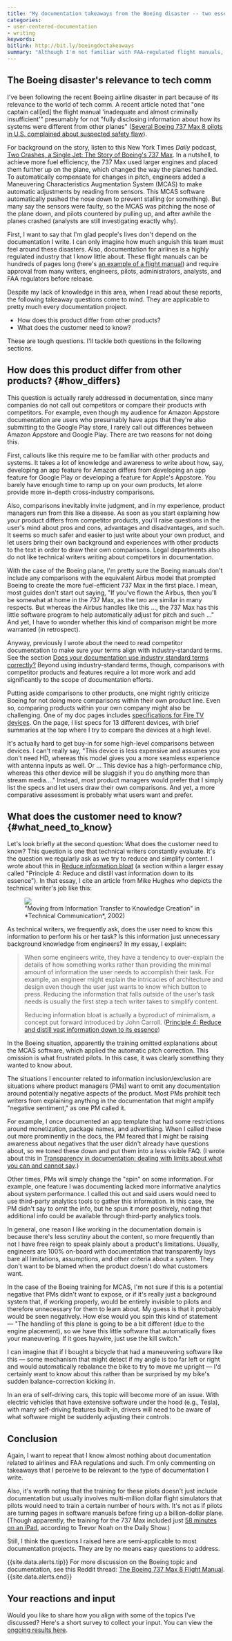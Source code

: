 ```yaml
---
title: "My documentation takeaways from the Boeing disaster -- two essential doc questions to ask for any project"
categories:
- user-centered-documentation
- writing
keywords:
bitlink: http://bit.ly/boeingdoctakeaways
summary: "Although I'm not familiar with FAA-regulated flight manuals, when I read about the Boeing disaster and the lack of information around the controversial MCAS feature, my two takeaways from a documentation perspective are to ask these questions: <i>How does this product differ from other products?</i> and <i>What does the customer need to know?</i> These are challenging questions in any documentation project."
---
```


## The Boeing disaster's relevance to tech comm

I've been following the recent Boeing airline disaster in part because of its relevance to the world of tech comm. A recent article noted that "one captain call[ed] the flight manual 'inadequate and almost criminally insufficient'" presumably for not "fully disclosing information about how its systems were different from other planes" ([Several Boeing 737 Max 8 pilots in U.S. complained about suspected safety flaw](https://www.dallasnews.com/business/airlines/2019/03/12/boeing-737-max-8-pilots-complained-feds-months-suspected-safety-flaw)).

For background on the story, listen to this New York Times *Daily* podcast, [Two Crashes, a Single Jet: The Story of Boeing's 737 Max](https://www.nytimes.com/2019/03/19/podcasts/the-daily/boeing-737-max-ethiopia-crash.html). In a nutshell, to achieve more fuel efficiency, the 737 Max used larger engines and placed them further up on the plane, which changed the way the planes handled. To automatically compensate for changes in pitch, engineers added a Maneuvering Characteristics Augmentation System (MCAS) to make automatic adjustments by reading from sensors. This MCAS software automatically pushed the nose down to prevent stalling (or something). But many say the sensors were faulty, so the MCAS was pitching the nose of the plane down, and pilots countered by pulling up, and after awhile the planes crashed (analysts are still investigating exactly why).

First, I want to say that I'm glad people's lives don't depend on the documentation I write. I can only imagine how much anguish this team must feel around these disasters. Also, documentation for airlines is a highly regulated industry that I know little about. These flight manuals can be hundreds of pages long (here's [an example of a flight manual](http://www.ameacademy.com/pdf/boeing/Boeing-777-FCOM.pdf)) and require approval from many writers, engineers, pilots, administrators, analysts, and FAA regulators before release.

Despite my lack of knowledge in this area, when I read about these reports, the following takeaway questions come to mind. They are applicable to pretty much every documentation project.

* How does this product differ from other products?
* What does the customer need to know?

These are tough questions. I'll tackle both questions in the following sections.

## How does this product differ from other products? {#how_differs}

This question is actually rarely addressed in documentation, since many companies do not call out competitors or compare their products with competitors. For example, even though my audience for Amazon Appstore documentation are users who presumably have apps that they're also submitting to the Google Play store, I rarely call out differences between Amazon Appstore and Google Play. There are two reasons for not doing this.

First, callouts like this require me to be familiar with other products and systems. It takes a lot of knowledge and awareness to write about how, say, developing an app feature for Amazon differs from developing an app feature for Google Play or developing a feature for Apple's Appstore. You barely have enough time to ramp up on your own products, let alone provide more in-depth cross-industry comparisons.

Also, comparisons inevitably invite judgment, and in my experience, product managers run from this like a disease. As soon as you start explaining how your product differs from competitor products, you'll raise questions in the user's mind about pros and cons, advantages and disadvantages, and such. It seems so much safer and easier to just write about your own product, and let users bring their own background and experiences with other products to the text in order to draw their own comparisons. Legal departments also do not like technical writers writing about competitors in documentation.

With the case of the Boeing plane, I'm pretty sure the Boeing manuals don't include any comparisons with the equivalent Airbus model that prompted Boeing to create the more fuel-efficient 737 Max in the first place. I mean, most guides don't start out saying, "If you've flown the Airbus, then you'll be somewhat at home in the 737 Max, as the two are similar in many respects. But whereas the Airbus handles like this ..., the 737 Max has this little software program to help automatically adjust for pitch and such ..." And yet, I have to wonder whether this kind of comparison might be more warranted (in retrospect).

Anyway, previously I wrote about the need to read competitor documentation to make sure your terms align with industry-standard terms. See the section [Does your documentation use industry standard terms correctly?](https://idratherbewriting.com/simplifying-complexity/reducing-the-complexity-of-technical-language.html#does-your-documentation-use-industry-standard-terms-correctly) Beyond using industry-standard terms, though, comparisons with competitor products and features require a lot more work and add significantly to the scope of documentation efforts.

Putting aside comparisons to other products, one might rightly criticize Boeing for not doing more comparisons within their own product line. Even so, comparing products within your own company might also be challenging. One of my doc pages includes [specifications for Fire TV devices](https://developer.amazon.com/docs/fire-tv/device-specifications.html). On the page, I list specs for 13 different devices, with brief summaries at the top where I try to compare the devices at a high level.

It's actually hard to get buy-in for some high-level comparisons between devices. I can't really say, "This device is less expensive and assumes you don't need HD, whereas this model gives you a more seamless experience with antenna inputs as well. Or ... This device has a high-performance chip, whereas this other device will be sluggish if you do anything more than stream media...." Instead, most product managers would prefer that I simply list the specs and let users draw their own comparisons. And yet, a more comparative assessment is probably what users want and prefer.

## What does the customer need to know? {#what_need_to_know}

Let's look briefly at the second question: What does the customer need to know? This question is one that technical writers constantly evaluate. It's the question we regularly ask as we try to reduce and simplify content. I wrote about this in [Reduce information bloat](https://idratherbewriting.com/simplifying-complexity/reduction-layering-distillation.html#reducing-information-bloat) (a section within a larger essay called "Principle 4: Reduce and distill vast information down to its essence"). In that essay, I cite an article from Mike Hughes who depicts the technical writer's job like this:

<figure><img src="https://idratherbewriting.com/images/actionableinformation.png"><figcaption>"Moving from Information Transfer to Knowledge Creation" in *Technical Communication*, 2002)</figcaption></figure>

As technical writers, we frequently ask, does the user need to know this information to perform his or her task? Is this information just unnecessary background knowledge from engineers? In my essay, I explain:

> When some engineers write, they have a tendency to over-explain the details of how something works rather than providing the minimal amount of information the user needs to accomplish their task. For example, an engineer might explain the intricacies of architecture and design even though the user just wants to know which button to press. Reducing the information that falls outside of the user’s task needs is usually the first step a tech writer takes to simplify content.
>
> Reducing information bloat is actually a byproduct of minimalism, a concept put forward introduced by John Carroll. ([Principle 4: Reduce and distill vast information down to its essence](https://idratherbewriting.com/simplifying-complexity/reduction-layering-distillation.html))

In the Boeing situation, apparently the training omitted explanations about the MCAS software, which applied the automatic pitch correction. This omission is what frustrated pilots. In this case, it was clearly something they wanted to know about.

The situations I encounter related to information inclusion/exclusion are situations where product managers (PMs) want to omit any documentation around potentially negative aspects of the product. Most PMs prohibit tech writers from explaining anything in the documentation that might amplify "negative sentiment," as one PM called it.

For example, I once documented an app template that had some restrictions around monetization, package names, and advertising. When I called these out more prominently in the docs, the PM feared that I might be raising awareness about negatives that the user didn't already have questions about, so we toned these down and put them into a less visible FAQ. (I wrote about this in [Transparency in documentation: dealing with limits about what you can and cannot say](https://idratherbewriting.com/2017/07/13/transparency-in-documentation/).)

Other times, PMs will simply change the "spin" on some information. For example, one feature I was documenting lacked more informative analytics about system performance. I called this out and said users would need to use third-party analytics tools to gather this information. In this case, the PM didn't say to omit the info, but he spun it more positively, noting that additional info could be available through third-party analytics tools.

In general, one reason I like working in the documentation domain is because there's less scrutiny about the content, so more frequently than not I have free reign to speak plainly about a product's limitations. Usually, engineers are 100% on-board with documentation that transparently lays bare all limitations, assumptions, and other criteria about a system. They don't want to be blamed when the product doesn't do what customers want.

In the case of the Boeing training for MCAS, I'm not sure if this is a potential negative that PMs didn't want to expose, or if it's really just a background system that, if working properly, would be entirely invisible to pilots and therefore unnecessary for them to learn about. My guess is that it probably would be seen negatively. How else would you spin this kind of statement &mdash; "The handling of this plane is going to be a bit different (due to the engine placement), so we have this little software that automatically fixes your maneuvering. If it goes haywire, just use the kill switch."

I can imagine that if I bought a bicycle that had a maneuvering software like this &mdash; some mechanism that might detect if my angle is too far left or right and would automatically rebalance the bike to try to move me upright &mdash; I'd certainly want to know about this rather than be surprised by my bike's sudden balance-correction kicking in.

In an era of self-driving cars, this topic will become more of an issue. With electric vehicles that have extensive software under the hood (e.g., Tesla), with many self-driving features built-in, drivers will need to be aware of what software might be suddenly adjusting their controls.

## Conclusion

Again, I want to repeat that I know almost nothing about documentation related to airlines and FAA regulations and such. I'm only commenting on takeaways that I perceive to be relevant to the type of documentation I write.

Also, it's worth noting that the training for these pilots doesn't just include documentation but usually involves multi-million dollar flight simulators that pilots would need to train a certain number of hours with. It's not as if pilots are turning pages in software manuals before firing up a billion-dollar plane. (Though apparently, the training for the 737 Max included just [58 minutes on an iPad](https://www.youtube.com/watch?v=pal217dIhFc), according to Trevor Noah on the Daily Show.)

Still, I think the questions I raised here are semi-applicable to most documentation projects. They are by no means easy questions to address.

{{site.data.alerts.tip}} For more discussion on the Boeing topic and documentation, see this Reddit thread: <a href="https://www.reddit.com/r/technicalwriting/comments/b1stjl/the_boeing_737_max_8_flight_manual/">The Boeing 737 Max 8 Flight Manual</a>.{{site.data.alerts.end}}

## Your reactions and input

Would you like to share how you align with some of the topics I've discussed? Here's a short survey to collect your input. You can view the [ongoing results here](https://www.questionpro.com/t/PGAeXZd8SV).

<script>
EMBED_PARAMS = {};
EMBED_PARAMS.surveyID =6576126;
EMBED_PARAMS.domain ="//www.questionpro.com";
EMBED_PARAMS.src ="//www.questionpro.com/a/TakeSurvey?tt=rw9jVBQMkmI%3D";
EMBED_PARAMS.width ="100%";
EMBED_PARAMS.height = "1500px";
EMBED_PARAMS.border = "hidden";
</script>
<div id="div_6576126"></div>
<script src="//www.questionpro.com/javascript/embedsurvey.js?version=1"></script>

